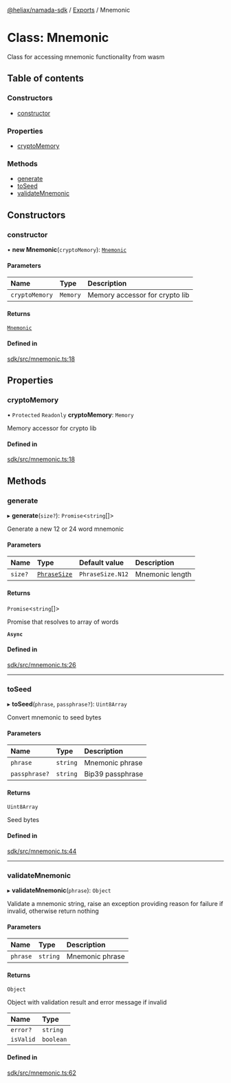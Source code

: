 [@heliax/namada-sdk](../README.md) / [Exports](../modules.md) / Mnemonic

# Class: Mnemonic

Class for accessing mnemonic functionality from wasm

## Table of contents

### Constructors

- [constructor](Mnemonic.md#constructor)

### Properties

- [cryptoMemory](Mnemonic.md#cryptomemory)

### Methods

- [generate](Mnemonic.md#generate)
- [toSeed](Mnemonic.md#toseed)
- [validateMnemonic](Mnemonic.md#validatemnemonic)

## Constructors

### constructor

• **new Mnemonic**(`cryptoMemory`): [`Mnemonic`](Mnemonic.md)

#### Parameters

| Name | Type | Description |
| :------ | :------ | :------ |
| `cryptoMemory` | `Memory` | Memory accessor for crypto lib |

#### Returns

[`Mnemonic`](Mnemonic.md)

#### Defined in

[sdk/src/mnemonic.ts:18](https://github.com/anoma/namada-interface/blob/e838685d/packages/sdk/src/mnemonic.ts#L18)

## Properties

### cryptoMemory

• `Protected` `Readonly` **cryptoMemory**: `Memory`

Memory accessor for crypto lib

#### Defined in

[sdk/src/mnemonic.ts:18](https://github.com/anoma/namada-interface/blob/e838685d/packages/sdk/src/mnemonic.ts#L18)

## Methods

### generate

▸ **generate**(`size?`): `Promise`\<`string`[]\>

Generate a new 12 or 24 word mnemonic

#### Parameters

| Name | Type | Default value | Description |
| :------ | :------ | :------ | :------ |
| `size?` | [`PhraseSize`](../enums/PhraseSize.md) | `PhraseSize.N12` | Mnemonic length |

#### Returns

`Promise`\<`string`[]\>

Promise that resolves to array of words

**`Async`**

#### Defined in

[sdk/src/mnemonic.ts:26](https://github.com/anoma/namada-interface/blob/e838685d/packages/sdk/src/mnemonic.ts#L26)

___

### toSeed

▸ **toSeed**(`phrase`, `passphrase?`): `Uint8Array`

Convert mnemonic to seed bytes

#### Parameters

| Name | Type | Description |
| :------ | :------ | :------ |
| `phrase` | `string` | Mnemonic phrase |
| `passphrase?` | `string` | Bip39 passphrase |

#### Returns

`Uint8Array`

Seed bytes

#### Defined in

[sdk/src/mnemonic.ts:44](https://github.com/anoma/namada-interface/blob/e838685d/packages/sdk/src/mnemonic.ts#L44)

___

### validateMnemonic

▸ **validateMnemonic**(`phrase`): `Object`

Validate a mnemonic string, raise an exception providing reason
for failure if invalid, otherwise return nothing

#### Parameters

| Name | Type | Description |
| :------ | :------ | :------ |
| `phrase` | `string` | Mnemonic phrase |

#### Returns

`Object`

Object with validation result and error message if invalid

| Name | Type |
| :------ | :------ |
| `error?` | `string` |
| `isValid` | `boolean` |

#### Defined in

[sdk/src/mnemonic.ts:62](https://github.com/anoma/namada-interface/blob/e838685d/packages/sdk/src/mnemonic.ts#L62)
